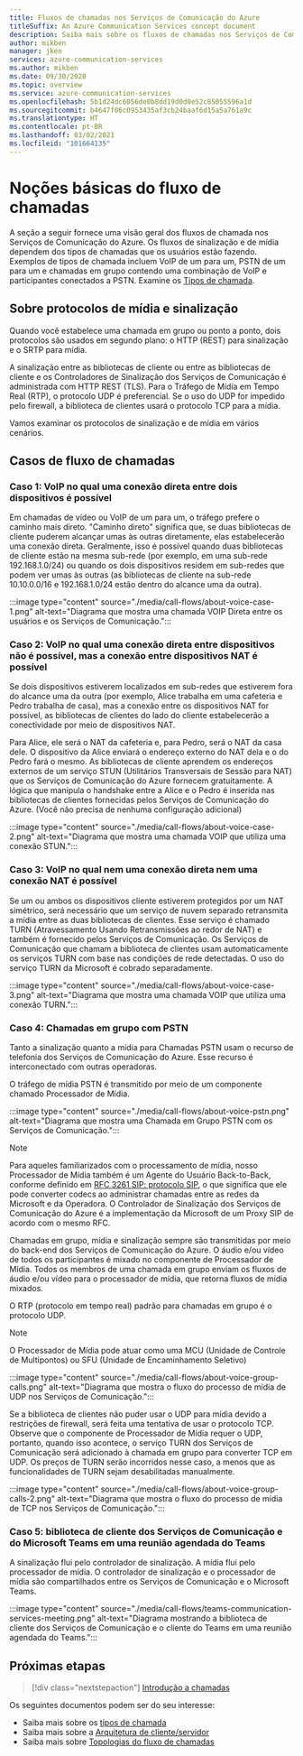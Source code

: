 ```yaml
---
title: Fluxos de chamadas nos Serviços de Comunicação do Azure
titleSuffix: An Azure Communication Services concept document
description: Saiba mais sobre os fluxos de chamadas nos Serviços de Comunicação do Azure.
author: mikben
manager: jken
services: azure-communication-services
ms.author: mikben
ms.date: 09/30/2020
ms.topic: overview
ms.service: azure-communication-services
ms.openlocfilehash: 5b1d24dc6056de0b8dd19d0d0e52c85055596a1d
ms.sourcegitcommit: b4647f06c0953435af3cb24baaf6d15a5a761a9c
ms.translationtype: HT
ms.contentlocale: pt-BR
ms.lasthandoff: 03/02/2021
ms.locfileid: "101664135"
---
```

# <a name="call-flow-basics"></a>Noções básicas do fluxo de chamadas

A seção a seguir fornece uma visão geral dos fluxos de chamada nos Serviços de Comunicação do Azure. Os fluxos de sinalização e de mídia dependem dos tipos de chamadas que os usuários estão fazendo. Exemplos de tipos de chamada incluem VoIP de um para um, PSTN de um para um e chamadas em grupo contendo uma combinação de VoIP e participantes conectados a PSTN. Examine os [Tipos de chamada](./voice-video-calling/about-call-types.md).

## <a name="about-signaling-and-media-protocols"></a>Sobre protocolos de mídia e sinalização

Quando você estabelece uma chamada em grupo ou ponto a ponto, dois protocolos são usados em segundo plano: o HTTP (REST) para sinalização e o SRTP para mídia.

A sinalização entre as bibliotecas de cliente ou entre as bibliotecas de cliente e os Controladores de Sinalização dos Serviços de Comunicação é administrada com HTTP REST (TLS). Para o Tráfego de Mídia em Tempo Real (RTP), o protocolo UDP é preferencial. Se o uso do UDP for impedido pelo firewall, a biblioteca de clientes usará o protocolo TCP para a mídia.

Vamos examinar os protocolos de sinalização e de mídia em vários cenários.

## <a name="call-flow-cases"></a>Casos de fluxo de chamadas

### <a name="case-1-voip-where-a-direct-connection-between-two-devices-is-possible"></a>Caso 1: VoIP no qual uma conexão direta entre dois dispositivos é possível

Em chamadas de vídeo ou VoIP de um para um, o tráfego prefere o caminho mais direto. "Caminho direto" significa que, se duas bibliotecas de cliente puderem alcançar umas às outras diretamente, elas estabelecerão uma conexão direta. Geralmente, isso é possível quando duas bibliotecas de cliente estão na mesma sub-rede (por exemplo, em uma sub-rede 192.168.1.0/24) ou quando os dois dispositivos residem em sub-redes que podem ver umas às outras (as bibliotecas de cliente na sub-rede 10.10.0.0/16 e 192.168.1.0/24 estão dentro do alcance uma da outra).

:::image type="content" source="./media/call-flows/about-voice-case-1.png" alt-text="Diagrama que mostra uma chamada VOIP Direta entre os usuários e os Serviços de Comunicação.":::

### <a name="case-2-voip-where-a-direct-connection-between-devices-is-not-possible-but-where-connection-between-nat-devices-is-possible"></a>Caso 2: VoIP no qual uma conexão direta entre dispositivos não é possível, mas a conexão entre dispositivos NAT é possível

Se dois dispositivos estiverem localizados em sub-redes que estiverem fora do alcance uma da outra (por exemplo, Alice trabalha em uma cafeteria e Pedro trabalha de casa), mas a conexão entre os dispositivos NAT for possível, as bibliotecas de clientes do lado do cliente estabelecerão a conectividade por meio de dispositivos NAT.

Para Alice, ele será o NAT da cafeteria e, para Pedro, será o NAT da casa dele. O dispositivo da Alice enviará o endereço externo do NAT dela e o do Pedro fará o mesmo. As bibliotecas de cliente aprendem os endereços externos de um serviço STUN (Utilitários Transversais de Sessão para NAT) que os Serviços de Comunicação do Azure fornecem gratuitamente. A lógica que manipula o handshake entre a Alice e o Pedro é inserida nas bibliotecas de clientes fornecidas pelos Serviços de Comunicação do Azure. (Você não precisa de nenhuma configuração adicional)

:::image type="content" source="./media/call-flows/about-voice-case-2.png" alt-text="Diagrama que mostra uma chamada VOIP que utiliza uma conexão STUN.":::

### <a name="case-3-voip-where-neither-a-direct-nor-nat-connection-is-possible"></a>Caso 3: VoIP no qual nem uma conexão direta nem uma conexão NAT é possível

Se um ou ambos os dispositivos cliente estiverem protegidos por um NAT simétrico, será necessário que um serviço de nuvem separado retransmita a mídia entre as duas bibliotecas de clientes. Esse serviço é chamado TURN (Atravessamento Usando Retransmissões ao redor de NAT) e também é fornecido pelos Serviços de Comunicação. Os Serviços de Comunicação que chamam a biblioteca de clientes usam automaticamente os serviços TURN com base nas condições de rede detectadas. O uso do serviço TURN da Microsoft é cobrado separadamente.

:::image type="content" source="./media/call-flows/about-voice-case-3.png" alt-text="Diagrama que mostra uma chamada VOIP que utiliza uma conexão TURN.":::

### <a name="case-4-group-calls-with-pstn"></a>Caso 4: Chamadas em grupo com PSTN

Tanto a sinalização quanto a mídia para Chamadas PSTN usam o recurso de telefonia dos Serviços de Comunicação do Azure. Esse recurso é interconectado com outras operadoras.

O tráfego de mídia PSTN é transmitido por meio de um componente chamado Processador de Mídia.

:::image type="content" source="./media/call-flows/about-voice-pstn.png" alt-text="Diagrama que mostra uma Chamada em Grupo PSTN com os Serviços de Comunicação.":::

> [!NOTE]
> Para aqueles familiarizados com o processamento de mídia, nosso Processador de Mídia também é um Agente do Usuário Back-to-Back, conforme definido em [RFC 3261 SIP: protocolo SIP](https://tools.ietf.org/html/rfc3261), o que significa que ele pode converter codecs ao administrar chamadas entre as redes da Microsoft e da Operadora. O Controlador de Sinalização dos Serviços de Comunicação do Azure é a implementação da Microsoft de um Proxy SIP de acordo com o mesmo RFC.

Chamadas em grupo, mídia e sinalização sempre são transmitidas por meio do back-end dos Serviços de Comunicação do Azure. O áudio e/ou vídeo de todos os participantes é mixado no componente de Processador de Mídia. Todos os membros de uma chamada em grupo enviam os fluxos de áudio e/ou vídeo para o processador de mídia, que retorna fluxos de mídia mixados.

O RTP (protocolo em tempo real) padrão para chamadas em grupo é o protocolo UDP.

> [!NOTE]
> O Processador de Mídia pode atuar como uma MCU (Unidade de Controle de Multipontos) ou SFU (Unidade de Encaminhamento Seletivo)

:::image type="content" source="./media/call-flows/about-voice-group-calls.png" alt-text="Diagrama que mostra o fluxo do processo de mídia de UDP nos Serviços de Comunicação.":::

Se a biblioteca de clientes não puder usar o UDP para mídia devido a restrições de firewall, será feita uma tentativa de usar o protocolo TCP. Observe que o componente de Processador de Mídia requer o UDP, portanto, quando isso acontece, o serviço TURN dos Serviços de Comunicação será adicionado à chamada em grupo para converter TCP em UDP. Os preços de TURN serão incorridos nesse caso, a menos que as funcionalidades de TURN sejam desabilitadas manualmente.

:::image type="content" source="./media/call-flows/about-voice-group-calls-2.png" alt-text="Diagrama que mostra o fluxo do processo de mídia de TCP nos Serviços de Comunicação.":::

### <a name="case-5-communication-services-client-library-and-microsoft-teams-in-a-scheduled-teams-meeting"></a>Caso 5: biblioteca de cliente dos Serviços de Comunicação e do Microsoft Teams em uma reunião agendada do Teams

A sinalização flui pelo controlador de sinalização. A mídia flui pelo processador de mídia. O controlador de sinalização e o processador de mídia são compartilhados entre os Serviços de Comunicação e o Microsoft Teams.

:::image type="content" source="./media/call-flows/teams-communication-services-meeting.png" alt-text="Diagrama mostrando a biblioteca de cliente dos Serviços de Comunicação e o cliente do Teams em uma reunião agendada do Teams.":::



## <a name="next-steps"></a>Próximas etapas

> [!div class="nextstepaction"]
> [Introdução a chamadas](../quickstarts/voice-video-calling/getting-started-with-calling.md)

Os seguintes documentos podem ser do seu interesse:

- Saiba mais sobre os [tipos de chamada](../concepts/voice-video-calling/about-call-types.md)
- Saiba mais sobre a [Arquitetura de cliente/servidor](./client-and-server-architecture.md)
- Saiba mais sobre [Topologias do fluxo de chamadas](./detailed-call-flows.md)
